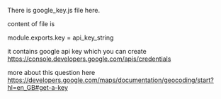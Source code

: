 There is google_key.js file here. 

content of file is 

module.exports.key = api_key_string

it contains google api key which you can create https://console.developers.google.com/apis/credentials

more about this question here https://developers.google.com/maps/documentation/geocoding/start?hl=en_GB#get-a-key